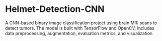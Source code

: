 # Helmet-Detection-CNN
A CNN-based binary image classification project using brain MRI scans to detect tumors. The model is built with TensorFlow and OpenCV, includes data preprocessing, augmentation, evaluation metrics, and visualization.
